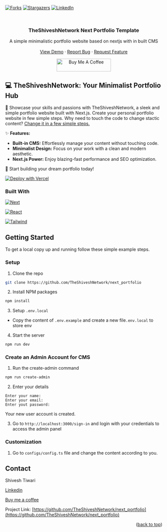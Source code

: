 <!-- Improved compatibility of back to top link: See: https://github.com/othneildrew/TheShiveshNetwork Next Portfolio Template/pull/73 -->
<a id="readme-top"></a>

[![Forks][forks-shield]](https://github.com/TheShiveshNetwork/next_portfolio/forks)
[![Stargazers][stars-shield]](https://github.com/TheShiveshNetwork/next_portfolio/stargazers)
[![LinkedIn][linkedin-shield]](https://www.linkedin.com/in/shivesh-tiwari-88b451242)

<br />
<div align="center">
  <h3 align="center">TheShiveshNetwork Next Portfolio Template</h3>

  <p align="center">
    <div>A simple minimalistic portfolio website based on nextjs with in built CMS</div>
    <br />
    <a href="https://shitworks.co/">View Demo</a>
    ·
    <a href="https://github.com/TheShiveshNetwork/next_portfolio/issues/new?labels=bug&template=bug-report---.md">Report Bug</a>
    ·
    <a href="https://github.com/TheShiveshNetwork/next_portfolio/issues/new?labels=enhancement&template=feature-request---.md">Request Feature</a>
  </p>

  <p align="center">
    <a href="https://www.buymeacoffee.com/mrknown404" target="_blank">
      <img src="https://github.com/TheShiveshNetwork/next_portfolio/blob/main/public/assets/buy-me-a-coffee.png?raw=true"  alt="Buy Me A Coffee" height="41" width="174">
    </a>
  </p>
</div>




<!-- ABOUT THE PROJECT -->

## 💻 TheShiveshNetwork: Your Minimalist Portfolio Hub 

🚀  Showcase your skills and passions with TheShiveshNetwork, a sleek and simple portfolio website built with Next.js. 
Create your personal portfolio website in few simple steps. Why need to touch the code to change stactic content? [Change it in a few simple steps.](#customization)

✨ **Features:**

* **Built-in CMS:** Effortlessly manage your content without touching code.
* **Minimalist Design:** Focus on your work with a clean and modern aesthetic.
* **Next.js Power:** Enjoy blazing-fast performance and SEO optimization.

🎉  Start building your dream portfolio today! 

[![Deploy with Vercel](https://vercel.com/button)](https://vercel.com/new/clone?repository-url=https%3A%2F%2Fgithub.com%2FTheShiveshNetwork%2Fnext_portfolio)


### Built With

[![Next][Next.js]][Next-url]

[![React][React.js]][React-url]

[![Tailwind][Tailwind.css]][Tailwind-url]



<!-- GETTING STARTED -->
## Getting Started

To get a local copy up and running follow these simple example steps.

### Setup

1. Clone the repo
```sh
git clone https://github.com/TheShiveshNetwork/next_portfolio
```
2. Install NPM packages
```sh
npm install
```
3. Setup `.env.local`
- Copy the content of `.env.example` and create a new file`.env.local` to store env
4. Start the server
```sh
npm run dev
```

### Create an Admin Account for CMS

1. Run the create-admin command
```sh
npm run create-admin
```
2. Enter your details
```
Enter your name: 
Enter your email:
Enter yout password:
```
Your new user account is created.

3. Go to `http://localhost:3000/sign-in` and login with your credentials to access the admin panel


### Customization

1. Go to `configs/config.ts` file and change the content according to you.

<!-- CONTACT -->
## Contact

Shivesh Tiwari

[Linkedin](https://www.linkedin.com/in/shivesh-tiwari-88b451242)

[Buy me a coffee](https://buymeacoffee.com/mrdevknown404)

Project Link: [https://github.com/TheShiveshNetwork/next_portfolio](https://github.com/TheShiveshNetwork/next_portfolio)

<p align="right">(<a href="#readme-top">back to top</a>)</p>



<!-- MARKDOWN LINKS & IMAGES -->
<!-- https://www.markdownguide.org/basic-syntax/#reference-style-links -->
[contributors-shield]: https://img.shields.io/github/contributors/TheShiveshNetwork/next_portfolio.svg?style=for-the-badge
[contributors-url]: https://github.com/TheShiveshNetwork/next_portfolio/graphs/contributors
[forks-shield]: https://img.shields.io/github/forks/TheShiveshNetwork/next_portfolio.svg?style=for-the-badge
[forks-url]: https://github.com/TheShiveshNetwork/next_portfolio/network/members
[stars-shield]: https://img.shields.io/github/stars/TheShiveshNetwork/next_portfolio.svg?style=for-the-badge
[stars-url]: https://github.com/TheShiveshNetwork/next_portfolio/stargazers
[issues-shield]: https://img.shields.io/github/issues/TheShiveshNetwork/next_portfolio.svg?style=for-the-badge
[issues-url]: https://github.com/TheShiveshNetwork/next_portfolio/issues
[license-shield]: https://img.shields.io/github/license/TheShiveshNetwork/next_portfolio.svg?style=for-the-badge
[license-url]: https://github.com/TheShiveshNetwork/next_portfolio/blob/master/LICENSE
[linkedin-shield]: https://img.shields.io/badge/-LinkedIn-black.svg?style=for-the-badge&logo=linkedin&colorB=555
[linkedin-url]: https://www.linkedin.com/in/shivesh-tiwari-88b451242
[Next.js]: https://img.shields.io/badge/next.js-000000?style=for-the-badge&logo=nextdotjs&logoColor=white
[Next-url]: https://nextjs.org/
[React.js]: https://img.shields.io/badge/React-20232A?style=for-the-badge&logo=react&logoColor=61DAFB
[React-url]: https://reactjs.org/
[Node.js]: https://img.shields.io/badge/Node.js-339933?style=for-the-badge&logo=node.js&logoColor=white
[Node-url]: https://nodejs.org/
[JavaScript]: https://img.shields.io/badge/JavaScript-F7DF1C?style=for-the-badge&logo=javascript&logoColor=black
[JavaScript-url]: https://developer.mozilla.org/en-US/docs/Web/JavaScript
[TypeScript]: https://img.shields.io/badge/TypeScript-3178C6?style=for-the-badge&logo=typescript&logoColor=white
[TypeScript-url]: https://www.typescriptlang.org/

[Tailwind.css]: https://img.shields.io/badge/Tailwind_CSS-06B6D4?style=for-the-badge&logo=tailwind-css&logoColor=white
[Tailwind-url]: https://tailwindcss.com/
[Vercel]: https://img.shields.io/badge/Vercel-000000?style=for-the-badge&logo=vercel&logoColor=white
[Vercel-url]: https://vercel.com/
